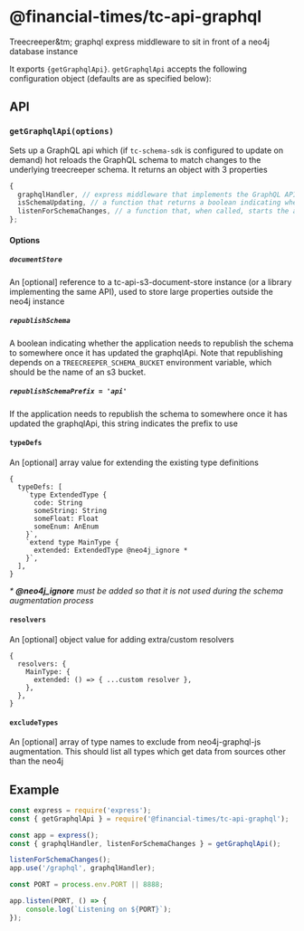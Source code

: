 # @financial-times/tc-api-graphql

Treecreeper&tm; graphql express middleware to sit in front of a neo4j database instance

It exports `{getGraphqlApi}`. `getGraphqlApi` accepts the following configuration object (defaults are as specified below):

## API

### `getGraphqlApi(options)`

Sets up a GraphQL api which (if `tc-schema-sdk` is configured to update on demand) hot reloads the GraphQL schema to match changes to the underlying treecreeper schema. It returns an object with 3 properties

```js
{
  graphqlHandler, // express middleware that implements the GraphQL API
  isSchemaUpdating, // a function that returns a boolean indicating whether the application is successfully keeping the schema that defines its data types up to date
  listenForSchemaChanges, // a function that, when called, starts the api polling for changes to a treecreeper schema published to some url
};
```

#### Options

##### `documentStore`

An [optional] reference to a tc-api-s3-document-store instance (or a library implementing the same API), used to store large properties outside the neo4j instance

##### `republishSchema`

A boolean indicating whether the application needs to republish the schema to somewhere once it has updated the graphqlApi. Note that republishing depends on a `TREECREEPER_SCHEMA_BUCKET` environment variable, which should be the name of an s3 bucket.

##### `republishSchemaPrefix = 'api'`

If the application needs to republish the schema to somewhere once it has updated the graphqlApi, this string indicates the
prefix to use

#### `typeDefs`

An [optional] array value for extending the existing type definitions

```
{
  typeDefs: [
    `type ExtendedType {
      code: String
      someString: String
      someFloat: Float
      someEnum: AnEnum
    }`,
    `extend type MainType {
      extended: ExtendedType @neo4j_ignore *
    }`,
  ],
}
```

_\* **@neo4j_ignore** must be added so that it is not used during the schema augmentation process_

#### `resolvers`

An [optional] object value for adding extra/custom resolvers

```
{
  resolvers: {
    MainType: {
      extended: () => { ...custom resolver },
    },
  },
}
```

#### `excludeTypes`
An [optional] array of type names to exclude from neo4j-graphql-js augmentation. This should list all types which get data from sources other than the neo4j

## Example

```js
const express = require('express');
const { getGraphqlApi } = require('@financial-times/tc-api-graphql');

const app = express();
const { graphqlHandler, listenForSchemaChanges } = getGraphqlApi();

listenForSchemaChanges();
app.use('/graphql', graphqlHandler);

const PORT = process.env.PORT || 8888;

app.listen(PORT, () => {
	console.log(`Listening on ${PORT}`);
});
```
